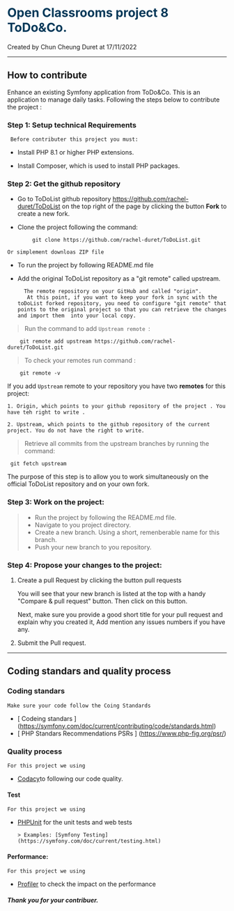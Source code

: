 # Open Classrooms project 8 ToDo&Co.

Created by Chun Cheung Duret at 17/11/2022

---

## How to contribute

Enhance an existing Symfony application from ToDo&Co. This is an application to
manage daily tasks. Following the steps below to contribute the project :

### Step 1: Setup technical Requirements

` Before contributer this project you must:`

- Install PHP 8.1 or higher PHP extensions.

- Install Composer, which is used to install PHP packages.

### Step 2: Get the github repository

- Go to ToDoList github repository <https://github.com/rachel-duret/ToDoList> on
  the top right of the page by clicking the button **Fork** to create a new
  fork.

* Clone the project following the command:

```
        git clone https://github.com/rachel-duret/ToDoList.git
```

`Or simplement downloas ZIP file`

- To run the project by following README.md file

* Add the original ToDoList repository as a "git remote" called upstream.

        The remote repository on your GitHub and called "origin".
         At this point, if you want to keep your fork in sync with the toDoList forked repository, you need to configure "git remote" that points to the original project so that you can retrieve the changes and import them  into your local copy.

> Run the command to add `Upstream remote `:

```
    git remote add upstream https://github.com/rachel-duret/ToDoList.git
```

> To check your remotes run command :

        git remote -v

If you add `Upstream` remote to your repository you have two **remotes** for
this project:

    1. Origin, which points to your github repository of the project . You have teh right to write .

    2. Upstream, which points to the github repository of the current project. You do not have the right to write.

> Retrieve all commits from the upstream branches by running the command:

     git fetch upstream

The purpose of this step is to allow you to work simultaneously on the official
ToDoList repository and on your own fork.

### Step 3: Work on the project:

> - Run the project by following the README.md file.
> - Navigate to you project directory.
> - Create a new branch. Using a short, remenberable name for this branch.
> - Push your new branch to you repository.

### Step 4: Propose your changes to the project:

1. Create a pull Request by clicking the button pull requests

   You will see that your new branch is listed at the top with a handy "Compare
   & pull request" button. Then click on this button.

   Next, make sure you provide a good short title for your pull request and
   explain why you created it, Add mention any issues numbers if you have any.

2. Submit the Pull request.

---

## Coding standars and quality process

### Coding standars

`Make sure your code follow the Coing Standards`

- [ Codeing standars ]
  (https://symfony.com/doc/current/contributing/code/standards.html)
- [ PHP Standars Recommendations PSRs ] (https://www.php-fig.org/psr/)

### Quality process

`For this project we using`

- [Codacy](https://app.codacy.com/gh/rachel-duret/ToDoList/dashboard)to
  following our code quality.

#### Test

`For this project we using`

- [PHPUnit](https://phpunit.de/documentation.html) for the unit tests and web
  tests

      > Examples: [Symfony Testing](https://symfony.com/doc/current/testing.html)

#### Performance:

`For this project we using`

- [Profiler](https://symfony.com/doc/current/profiler.html) to check the impact
  on the performance

##### Thank you for your contribuer.

<style>
    h1{
        color: #043959;
    },

    h2{
        color: #135e96 ;
    },

    p{
        background: #dcdcde;
    }
</style>
